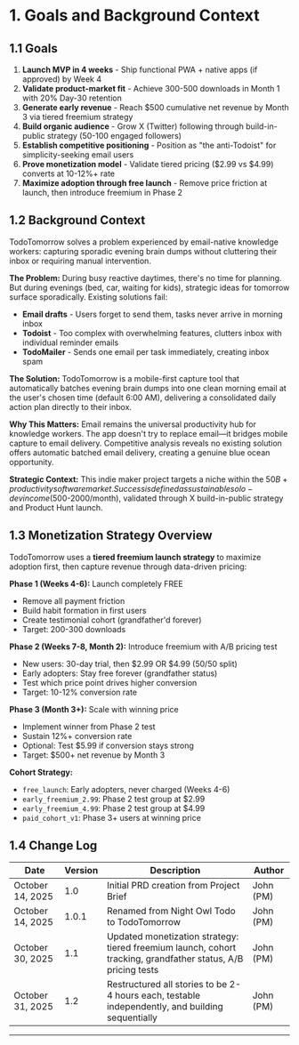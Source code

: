 # 1. Goals and Background Context

## 1.1 Goals

1. **Launch MVP in 4 weeks** - Ship functional PWA + native apps (if approved) by Week 4
2. **Validate product-market fit** - Achieve 300-500 downloads in Month 1 with 20% Day-30 retention
3. **Generate early revenue** - Reach $500 cumulative net revenue by Month 3 via tiered freemium strategy
4. **Build organic audience** - Grow X (Twitter) following through build-in-public strategy (50-100 engaged followers)
5. **Establish competitive positioning** - Position as "the anti-Todoist" for simplicity-seeking email users
6. **Prove monetization model** - Validate tiered pricing ($2.99 vs $4.99) converts at 10-12%+ rate
7. **Maximize adoption through free launch** - Remove price friction at launch, then introduce freemium in Phase 2

## 1.2 Background Context

TodoTomorrow solves a problem experienced by email-native knowledge workers: capturing sporadic evening brain dumps without cluttering their inbox or requiring manual intervention.

**The Problem:** During busy reactive daytimes, there's no time for planning. But during evenings (bed, car, waiting for kids), strategic ideas for tomorrow surface sporadically. Existing solutions fail:
- **Email drafts** - Users forget to send them, tasks never arrive in morning inbox
- **Todoist** - Too complex with overwhelming features, clutters inbox with individual reminder emails
- **TodoMailer** - Sends one email per task immediately, creating inbox spam

**The Solution:** TodoTomorrow is a mobile-first capture tool that automatically batches evening brain dumps into one clean morning email at the user's chosen time (default 6:00 AM), delivering a consolidated daily action plan directly to their inbox.

**Why This Matters:** Email remains the universal productivity hub for knowledge workers. The app doesn't try to replace email—it bridges mobile capture to email delivery. Competitive analysis reveals no existing solution offers automatic batched email delivery, creating a genuine blue ocean opportunity.

**Strategic Context:** This indie maker project targets a niche within the $50B+ productivity software market. Success is defined as sustainable solo-dev income ($500-2000/month), validated through X build-in-public strategy and Product Hunt launch.

## 1.3 Monetization Strategy Overview

TodoTomorrow uses a **tiered freemium launch strategy** to maximize adoption first, then capture revenue through data-driven pricing:

**Phase 1 (Weeks 4-6):** Launch completely FREE
- Remove all payment friction
- Build habit formation in first users
- Create testimonial cohort (grandfather'd forever)
- Target: 200-300 downloads

**Phase 2 (Weeks 7-8, Month 2):** Introduce freemium with A/B pricing test
- New users: 30-day trial, then $2.99 OR $4.99 (50/50 split)
- Early adopters: Stay free forever (grandfather status)
- Test which price point drives higher conversion
- Target: 10-12% conversion rate

**Phase 3 (Month 3+):** Scale with winning price
- Implement winner from Phase 2 test
- Sustain 12%+ conversion rate
- Optional: Test $5.99 if conversion stays strong
- Target: $500+ net revenue by Month 3

**Cohort Strategy:**
- `free_launch`: Early adopters, never charged (Weeks 4-6)
- `early_freemium_2.99`: Phase 2 test group at $2.99
- `early_freemium_4.99`: Phase 2 test group at $4.99
- `paid_cohort_v1`: Phase 3+ users at winning price

## 1.4 Change Log

| Date | Version | Description | Author |
|------|---------|-------------|--------|
| October 14, 2025 | 1.0 | Initial PRD creation from Project Brief | John (PM) |
| October 14, 2025 | 1.0.1 | Renamed from Night Owl Todo to TodoTomorrow | John (PM) |
| October 30, 2025 | 1.1 | Updated monetization strategy: tiered freemium launch, cohort tracking, grandfather status, A/B pricing tests | John (PM) |
| October 31, 2025 | 1.2 | Restructured all stories to be 2-4 hours each, testable independently, and building sequentially | John (PM) |

---
